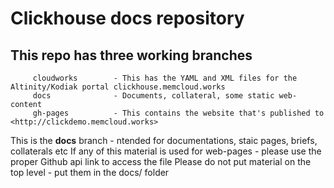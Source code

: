 # Clickhouse docs repository
##  This repo has three working branches
         cloudworks        - This has the YAML and XML files for the Altinity/Kodiak portal clickhouse.memcloud.works
         docs              - Documents, collateral, some static web-content
         gh-pages          - This contains the website that's published to <http://clickdemo.memcloud.works>

This is the **docs** branch - ntended for documentations, staic pages, briefs, collaterals etc
If any of this material is used for web-pages - please use the proper Github api link to access the file
Please do not put material on the top level - put them in the docs/ folder
